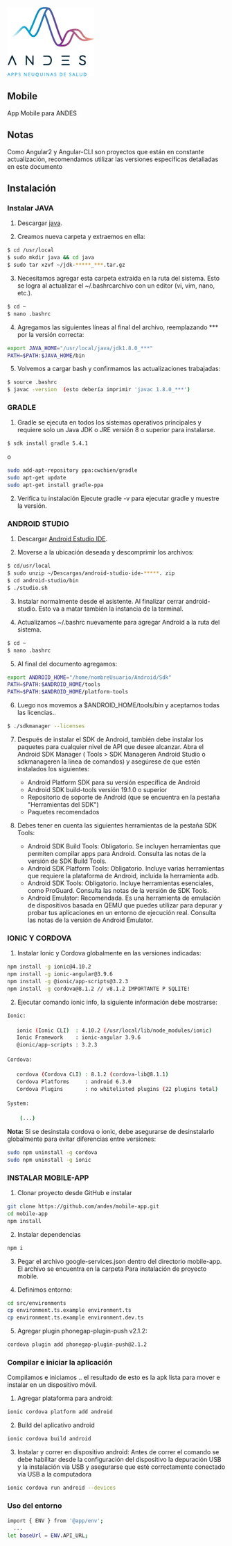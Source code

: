 ![ANDES](https://github.com/andes/andes.github.io/raw/master/images/logo.png)

## Mobile

App Mobile para ANDES

## Notas

Como Angular2 y Angular-CLI son proyectos que están en constante actualización, recomendamos utilizar las versiones específicas detalladas en este documento

## Instalación

### Instalar JAVA

1. Descargar [java](https://www.oracle.com/technetwork/java/javase/downloads/jdk8-downloads-2133151.html).

2. Creamos nueva carpeta y extraemos en ella:
```bash
$ cd /usr/local 
$ sudo mkdir java && cd java 
$ sudo tar xzvf ~/jdk-*****_***.tar.gz
```
3. Necesitamos agregar esta carpeta extraída en la ruta del sistema. Esto se logra al actualizar el ~/.bashrcarchivo con un editor (vi, vim, nano, etc.).
```bash
$ cd ~ 
$ nano .bashrc
```

4. Agregamos las siguientes líneas al final del archivo, reemplazando *** por la versión correcta:
```bash
export JAVA_HOME="/usr/local/java/jdk1.8.0_***"
PATH=$PATH:$JAVA_HOME/bin
```

5. Volvemos a cargar bash y confirmamos las actualizaciones trabajadas:
```bash
$ source .bashrc 
$ javac -version  (esto debería imprimir 'javac 1.8.0_***')
```

### GRADLE

1. Gradle se ejecuta en todos los sistemas operativos principales y requiere solo un Java JDK o JRE versión 8 o superior para instalarse.
```bash
$ sdk install gradle 5.4.1
```
o
```bash
sudo add-apt-repository ppa:cwchien/gradle
sudo apt-get update
sudo apt-get install gradle-ppa
```

2. Verifica tu instalación
Ejecute gradle -v  para ejecutar gradle y muestre la versión.


### ANDROID STUDIO

1. Descargar [Android Estudio IDE](https://developer.android.com/studio/).

2. Moverse a la ubicación deseada y descomprimir los archivos:
```bash
$ cd/usr/local 
$ sudo unzip ~/Descargas/android-studio-ide-*****. zip
$ cd android-studio/bin 
$ ./studio.sh
```

3. Instalar normalmente desde el asistente. Al finalizar cerrar android-studio. Esto va a matar también la instancia de la terminal.

4. Actualizamos ~/.bashrc nuevamente para agregar Android a la ruta del sistema.
```bash
$ cd ~ 
$ nano .bashrc
```

5. Al final del documento agregamos:
```bash
export ANDROID_HOME="/home/nombreUsuario/Android/Sdk" 
PATH=$PATH:$ANDROID_HOME/tools 
PATH=$PATH:$ANDROID_HOME/platform-tools
```

6. Luego nos movemos a $ANDROID_HOME/tools/bin y aceptamos todas las licencias..
```bash
$ ./sdkmanager --licenses
```

7. Después de instalar el SDK de Android, también debe instalar los paquetes para cualquier nivel de API que desee alcanzar. Abra el Android SDK Manager ( Tools > SDK Manageren Android Studio o sdkmanageren la línea de comandos) y asegúrese de que estén instalados los siguientes:
    * Android Platform SDK para su versión específica de Android
    * Android SDK build-tools versión 19.1.0 o superior	
    * Repositorio de soporte de Android (que se encuentra en la pestaña "Herramientas del SDK")
    * Paquetes recomendados

8. Debes tener en cuenta las siguientes herramientas de la pestaña SDK Tools:
     * Android SDK Build Tools: Obligatorio. Se incluyen herramientas que permiten compilar apps para Android. Consulta las notas de la versión de SDK Build Tools.
    * Android SDK Platform Tools: Obligatorio. Incluye varias herramientas que requiere la plataforma de Android, incluída la herramienta adb.
    * Android SDK Tools: Obligatorio. Incluye herramientas esenciales, como ProGuard. Consulta las notas de la versión de SDK Tools.
    * Android Emulator:  Recomendada. Es una herramienta de emulación de dispositivos basada en QEMU que puedes utilizar para depurar y probar tus aplicaciones en un entorno de ejecución real. Consulta las notas de la versión de Android Emulator.

### IONIC Y CORDOVA

1. Instalar Ionic y Cordova globalmente en las versiones indicadas:
```bash
npm install -g ionic@4.10.2
npm install -g ionic-angular@3.9.6
npm install -g @ionic/app-scripts@3.2.3
npm install -g cordova@8.1.2 // v8.1.2 IMPORTANTE P SQLITE!
```
2. Ejecutar comando ionic info, la siguiente información debe mostrarse:
```bash
Ionic:

   ionic (Ionic CLI)  : 4.10.2 (/usr/local/lib/node_modules/ionic)
   Ionic Framework    : ionic-angular 3.9.6
   @ionic/app-scripts : 3.2.3

Cordova:

   cordova (Cordova CLI) : 8.1.2 (cordova-lib@8.1.1) 
   Cordova Platforms     : android 6.3.0
   Cordova Plugins       : no whitelisted plugins (22 plugins total)

System:

    (...)
```

**Nota:** Si se desinstala cordova o ionic, debe asegurarse de desinstalarlo globalmente para evitar diferencias entre versiones:
```bash
sudo npm uninstall -g cordova
sudo npm uninstall -g ionic
```

### INSTALAR MOBILE-APP

1. Clonar proyecto desde GitHub e instalar
```bash
git clone https://github.com/andes/mobile-app.git
cd mobile-app
npm install
```

2. Instalar dependencias 
```bash 
npm i 
```
3. Pegar el archivo google-services.json dentro del directorio mobile-app. El archivo se encuentra en la carpeta Para instalación de proyecto mobile.

4. Definimos entorno: 
```bash
cd src/environments
cp environment.ts.example environment.ts
cp environment.ts.example environment.dev.ts
```

5. Agregar plugin phonegap-plugin-push v2.1.2:
```bash 
cordova plugin add phonegap-plugin-push@2.1.2
```


### Compilar e iniciar la aplicación

Compilamos e iniciamos .. el resultado de esto es la apk lista para mover e instalar en un dispositivo móvil.

1. Agregar plataforma para android:
```bash 
ionic cordova platform add android 
```

2. Build del aplicativo android
```bash
ionic cordova build android 
```

3. Instalar y correr en dispositivo android:
Antes de correr el comando se debe habilitar desde la configuración del dispositivo la depuración USB y la instalación vía USB y asegurarse que esté correctamente conectado vía USB a la computadora
```bash 
ionic cordova run android --devices 
```

### Uso del entorno

```bash
import { ENV } from '@app/env';
  ...
let baseUrl = ENV.API_URL;  
```

